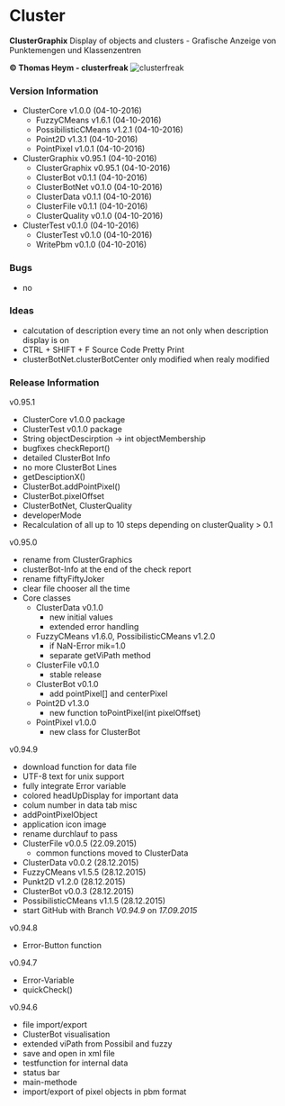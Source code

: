 # Cluster
**ClusterGraphix**
Display of objects and clusters - Grafische Anzeige von Punktemengen und Klassenzentren  

**&copy; Thomas Heym - clusterfreak**
![clusterfreak](https://http://clusterfreak.com/favicon.ico "clusterfreak")

### Version Information
* ClusterCore v1.0.0 (04-10-2016)
	* FuzzyCMeans v1.6.1 (04-10-2016)
	* PossibilisticCMeans v1.2.1 (04-10-2016)
	* Point2D v1.3.1 (04-10-2016)
	* PointPixel v1.0.1 (04-10-2016)
* ClusterGraphix v0.95.1 (04-10-2016)
	* ClusterGraphix v0.95.1 (04-10-2016)
	* ClusterBot v0.1.1 (04-10-2016)
	* ClusterBotNet v0.1.0 (04-10-2016)
	* ClusterData v0.1.1 (04-10-2016)
	* ClusterFile v0.1.1 (04-10-2016)
	* ClusterQuality v0.1.0 (04-10-2016)
* ClusterTest v0.1.0 (04-10-2016)
	* ClusterTest v0.1.0 (04-10-2016)
	* WritePbm v0.1.0 (04-10-2016)

### Bugs
* no

### Ideas
* calcutation of description every time an not only when description display is on
* CTRL + SHIFT + F Source Code Pretty Print
* clusterBotNet.clusterBotCenter only modified when realy modified

### Release Information
v0.95.1
* ClusterCore v1.0.0 package
* ClusterTest v0.1.0 package
* String objectDescirption -> int objectMembership
* bugfixes checkReport()
* detailed ClusterBot Info
* no more ClusterBot Lines
* getDesciptionX()
* ClusterBot.addPointPixel()
* ClusterBot.pixelOffset
* ClusterBotNet, ClusterQuality
* developerMode
* Recalculation of all up to 10 steps depending on clusterQuality > 0.1

v0.95.0
* rename from ClusterGraphics
* clusterBot-Info at the end of the check report
* rename fiftyFiftyJoker
* clear file chooser all the time
* Core classes
	* ClusterData v0.1.0
		* new initial values
		* extended error handling
	* FuzzyCMeans v1.6.0, PossibilisticCMeans v1.2.0
		* if NaN-Error mik=1.0
		* separate getViPath method
	* ClusterFile v0.1.0
		* stable release
	* ClusterBot v0.1.0
		* add pointPixel[] and centerPixel
	* Point2D v1.3.0
		* new function toPointPixel(int pixelOffset)
	* PointPixel v1.0.0
		* new class for ClusterBot

v0.94.9
* download function for data file
* UTF-8 text for unix support
* fully integrate Error variable
* colored headUpDisplay for important data
* colum number in data tab misc
* addPointPixelObject
* application icon image
* rename durchlauf to pass
* ClusterFile v0.0.5 (22.09.2015)
	* common functions moved to ClusterData
* ClusterData v0.0.2 (28.12.2015)
* FuzzyCMeans v1.5.5 (28.12.2015)
* Punkt2D v1.2.0 (28.12.2015)
* ClusterBot v0.0.3 (28.12.2015)
* PossibilisticCMeans v1.1.5 (28.12.2015)
* start GitHub with Branch *V0.94.9* on *17.09.2015*

v0.94.8
* Error-Button function

v0.94.7
* Error-Variable
* quickCheck()

v0.94.6
* file import/export
* ClusterBot visualisation
* extended viPath from Possibil and fuzzy
* save and open in xml file
* testfunction for internal data
* status bar
* main-methode
* import/export of pixel objects in pbm format
